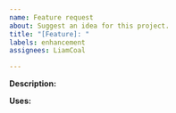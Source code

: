 ```yaml
---
name: Feature request
about: Suggest an idea for this project.
title: "[Feature]: "
labels: enhancement
assignees: LiamCoal

---
```


<!--
Describe the feature you want implemented.
-->
**Description:**
<!-- Here! -->

<!--
Describe the uses for the feature.
-->
**Uses:**
<!-- Here! -->
